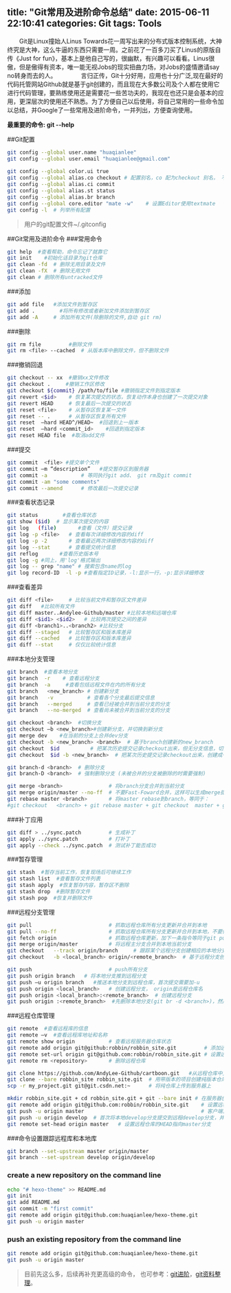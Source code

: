 title: "Git常用及进阶命令总结"
date: 2015-06-11 22:10:41
categories: Git
tags: Tools
---
　　Git是Linux撞始人Linus Towards花一周写出来的分布式版本控制系统，大神终究是大神，这么牛逼的东西只需要一周。之前花了一百多刀买了Linus的原版自传《Just for fun》，基本上是他自己写的，很幽默，有兴趣可以看看。Linus很傲，但是傲得有资本，唯一能无视Jobs的现实扭曲力场，对Jobs的盛情邀请say no转身而去的人。　
　
　　言归正传，Git十分好用，应用也十分广泛,现在最好的代码托管网站Github就是基于git创建的，而且现在大多数公司及个人都在使用它进行代码管理，要熟练使用还是需要花一些苦功夫的，我现在也还只是会基本的应用，更深层次的使用还不熟悉。为了方便自己以后使用，将自己常用的一些命令加以总结，并Google了一些常用及进阶命令，一并列出，方便查询使用。

**最重要的命令: git <command> --help**

<!--more-->
##Git配置
```bash
git config --global user.name "huaqianlee"   
git config --global user.email "huaqianlee@gmail.com" 
  
git config --global color.ui true
git config --global alias.co checkout # 配置别名，co 配为checkout 别名， 不过我没用
git config --global alias.ci commit
git config --global alias.st status
git config --global alias.br branch
git config --global core.editor "mate -w"    # 设置Editor使用textmate
git config -l  # 列举所有配置
```
>用户的git配置文件~/.gitconfig

##Git常用及进阶命令
###常用命令
```bash
git help  #查看帮助，命令忘记了就靠它
git init    #初始化话目录为git仓库
git clean -fd  # 删除无用目录及文件
git clean -fX  # 删除无用文件
git clean # 删除所有untracked文件
```

###添加
```bash
git add file   #添加文件到暂存区
git add .        #将所有修改或者新加文件添加到暂存区
git add -A     # 添加所有文件(除删除的文件,自动 git rm)  
```

###删除
```bash
git rm file         #删除文件
git rm <file> --cached  # 从版本库中删除文件，但不删除文件
```

###撤销回退
```bash
git checkout -- xx  #撤销xx文件修改
git checkout .     #撤销工作区修改
git checkout ${commit} /path/to/file #撤销指定文件到指定版本
git revert <$id>    # 恢复某次提交的状态，恢复动作本身也创建了一次提交对象
git revert HEAD     # 恢复最后一次提交的状态
git reset <file>    # 从暂存区恢复某一文件
git reset -- .      # 从暂存区恢复所有文件
git reset  –hard HEAD^/HEAD~  #回退到上一版本
git reset  –hard <commit_id>    #回退到指定版本
git reset HEAD file  #取消add文件
```

###提交
```bash
git commit  <file> #提交单个文件
git commit –m “description”   #提交暂存区到服务器
git commit -a           # 等同执行git add、 git rm及git commit
git commit -am "some comments"
git commit --amend      # 修改最后一次提交记录
```

###查看状态记录
```bash
git status        #查看仓库状态
git show ($id)  # 显示某次提交的内容
git log   (file)       #查看（文件）提交记录
git log -p <file>   # 查看每次详细修改内容的diff
git log -p -2       # 查看最近两次详细修改内容的diff
git log --stat      # 查看提交统计信息
git reflog       #查看历史版本号
git log -g #同上，用'log'格式输出
git log -- grep "name" # 搜索包含name的log 
git log record-ID  -l -p #查看指定ID记录，-l:显示一行，-p:显示详细修改
```

###查看差异
```bash
git diff <file>     # 比较当前文件和暂存区文件差异
git diff   #比较所有文件
git diff master..Andylee-Github/master #比较本地和远端仓库
git diff <$id1> <$id2>   # 比较两次提交之间的差异
git diff <branch1>..<branch2> #比较分支
git diff --staged   # 比较暂存区和版本库差异
git diff --cached   # 比较暂存区和版本库差异
git diff --stat     # 仅仅比较统计信息
```

###本地分支管理  
```bash
git branch  #查看本地分支
git branch  -r    # 查看远程分支
git branch  -a     #查看包括远程文件在内的所有分支 
git branch   <new_branch> # 创建新分支
git branch   -v           # 查看各个分支最后提交信息
git branch   --merged     # 查看已经被合并到当前分支的分支
git branch   --no-merged  # 查看尚未被合并到当前分支的分支

git checkout <branch>  #切换分支
git checkout –b <new_branch>#创建新分支，并切换到新分支
git merge dev    #在当前的分支上合并dev分支
git checkout -b <new_branch> <branch>  # 基于branch创建新的new_branch
git checkout  $id          # 把某次历史提交记录checkout出来，但无分支信息，切换到其他分支会自动删除
git checkout  $id -b <new_branch>  # 把某次历史提交记录checkout出来，创建成一个分支

git branch-d <branch>  # 删除分支
git branch-D <branch>  # 强制删除分支 (未被合并的分支被删除的时需要强制)

git merge <branch>               # 将branch分支合并到当前分支
git merge origin/master --no-ff  # 不要Fast-Foward合并，这样可以生成merge提交
git rebase master <branch>       # 将master rebase到branch，等同于：
#git checkout   <branch> + git rebase master + git checkout  master + git merge <branch>
```

###补丁应用
```bash
git diff > ../sync.patch         # 生成补丁
git apply ../sync.patch          # 打补丁
git apply --check ../sync.patch  # 测试补丁能否成功
```

###暂存管理
```bash
git stash  #暂存当前工作，恢复现场后可继续工作
git stash list  #查看暂存文件列表
git stash apply  #恢复暂存内容，暂存区不删除
git stash drop  #删除暂存文件
git stash pop  #恢复并删除文件
```

###远程分支管理
```bash
git pull                         # 抓取远程仓库所有分支更新并合并到本地
git pull --no-ff                 # 抓取远程仓库所有分支更新并合并到本地，不要快进合并
git fetch origin                 # 抓取远程仓库更新，加下一条指令等同于git pull
git merge origin/master          # 将远程主分支合并到本地当前分支
git checkout   --track origin/branch     # 跟踪某个远程分支创建相应的本地分支
git checkout   -b <local_branch> origin/<remote_branch>  # 基于远程分支创建本地分支，功能同上

git push                         # push所有分支
git push origin branch   # 将本地分支推到远程分支
git push –u origin branch   #推送本地分支到远程仓库，首次提交需要加-u 
git push origin <local_branch>   # 创建远程分支， origin是远程仓库名
git push origin <local_branch>:<remote_branch>  # 创建远程分支
git push origin :<remote_branch>  #先删除本地分支(git br -d <branch>)，然后再push删除远程分支
```

###远程仓库管理
```bash
git remote  #查看远程库的信息
git remote –v  #查看远程库地址和名称
git remote show origin           # 查看远程服务器仓库状态
git remote add origin git@github:robbin/robbin_site.git         # 添加远程仓库地址
git remote set-url origin git@github.com:robbin/robbin_site.git # 设置远程仓库地址(用于修改远程仓库地址)
git remote rm <repository>       # 删除远程仓库

git clone https://github.com/AndyLee-Github/cartboon.git   #从远程仓库中克隆
git clone --bare robbin_site robbin_site.git  # 用带版本的项目创建纯版本仓库
scp -r my_project.git git@git.csdn.net:~      # 将纯仓库上传到服务器上

mkdir robbin_site.git + cd robbin_site.git + git --bare init # 在服务器创建纯仓库
git remote add origin git@github.com:robbin/robbin_site.git    # 设置远程仓库地址
git push -u origin master                                      # 客户端首次提交
git push -u origin develop  # 首次将本地develop分支提交到远程develop分支，并且track
git remote set-head origin master   # 设置远程仓库的HEAD指向master分支
```

###命令设置跟踪远程库和本地库
```bash
git branch --set-upstream master origin/master
git branch --set-upstream develop origin/develop
```


### create a new repository on the command line
```bash
echo "# hexo-theme" >> README.md
git init
git add README.md
git commit -m "first commit"
git remote add origin git@github.com:huaqianlee/hexo-theme.git
git push -u origin master
```

### push an existing repository from the command line
```bash
git remote add origin git@github.com:huaqianlee/hexo-theme.git
git push -u origin master
```

>目前先这么多，后续再补充更高级的命令， 也可参考：[git进阶](http://www.imooc.com/article/1089)，[git资料整理](https://github.com/xirong/my-git)。
